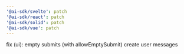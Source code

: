```yaml
---
'@ai-sdk/svelte': patch
'@ai-sdk/react': patch
'@ai-sdk/solid': patch
'@ai-sdk/vue': patch
---
```


fix (ui): empty submits (with allowEmptySubmit) create user messages
